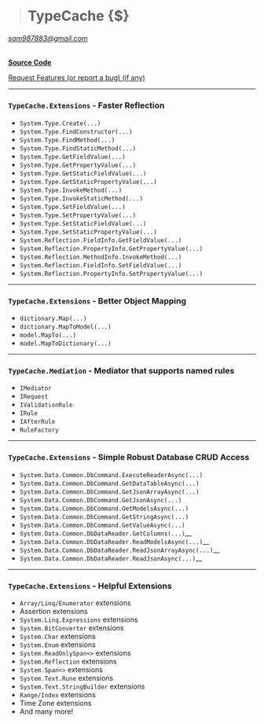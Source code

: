 ># TypeCache {$}
###### sam987883@gmail.com  

[**Source Code**](https://github.com/sam987883/TypeCache/tree/master/src/TypeCache.GraphQL)

[Request Features (or report a bug) (if any)](https://github.com/sam987883/TypeCache/issues)

---
### `TypeCache.Extensions` - Faster Reflection
- `System.Type.Create(...)`
- `System.Type.FindConstructor(...)`
- `System.Type.FindMethod(...)`
- `System.Type.FindStaticMethod(...)`
- `System.Type.GetFieldValue(...)`
- `System.Type.GetPropertyValue(...)`
- `System.Type.GetStaticFieldValue(...)`
- `System.Type.GetStaticPropertyValue(...)`
- `System.Type.InvokeMethod(...)`
- `System.Type.InvokeStaticMethod(...)`
- `System.Type.SetFieldValue(...)`
- `System.Type.SetPropertyValue(...)`
- `System.Type.SetStaticFieldValue(...)`
- `System.Type.SetStaticPropertyValue(...)`
- `System.Reflection.FieldInfo.GetFieldValue(...)`
- `System.Reflection.PropertyInfo.GetPropertyValue(...)`
- `System.Reflection.MethodInfo.InvokeMethod(...)`
- `System.Reflection.FieldInfo.SetFieldValue(...)`
- `System.Reflection.PropertyInfo.SetPropertyValue(...)`
---
### `TypeCache.Extensions` - Better Object Mapping

- `dictionary.Map(...)`
- `dictionary.MapToModel(...)`
- `model.MapTo(...)`
- `model.MapToDictionary(...)`
---
### `TypeCache.Mediation` - Mediator that supports named rules
- `IMediator`
- `IRequest`
- `IValidationRule`
- `IRule`
- `IAfterRule`
- `RuleFactory`
---
### `TypeCache.Extensions` - Simple Robust Database CRUD Access
- `System.Data.Common.DbCommand.ExecuteReaderAsync(...)`
- `System.Data.Common.DbCommand.GetDataTableAsync(...)`
- `System.Data.Common.DbCommand.GetJsonArrayAsync(...)`
- `System.Data.Common.DbCommand.GetJsonAsync(...)`
- `System.Data.Common.DbCommand.GetModelsAsync(...)`
- `System.Data.Common.DbCommand.GetStringAsync(...)`
- `System.Data.Common.DbCommand.GetValueAsync(...)`
- `System.Data.Common.DbDataReader.GetColumns(...)`__
- `System.Data.Common.DbDataReader.ReadModelsAsync(...)`__
- `System.Data.Common.DbDataReader.ReadJsonArrayAsync(...)`__
- `System.Data.Common.DbDataReader.ReadJsonAsync(...)`__
---
### `TypeCache.Extensions` - Helpful Extensions
- `Array/Linq/Enumerator` extensions
- Assertion extensions
- `System.Linq.Expressions` extensions
- `System.BitConverter` extensions
- `System.Char` extensions
- `System.Enum` extensions
- `System.ReadOnlySpan<>` extensions
- `System.Reflection` extensions
- `System.Span<>` extensions
- `System.Text.Rune` extensions
- `System.Text.StringBuilder` extensions
- `Range/Index` extensions
- Time Zone extensions
- And many more!
